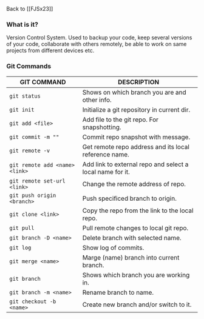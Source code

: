 Back to [[FJSx23]]
### What is it?
Version Control System. Used to backup your code, keep several versions of your code, collaborate with others remotely, be able to work on same projects from different devices etc.
### Git Commands
| GIT COMMAND                    | DESCRIPTION                                                 |
| ------------------------------ | ----------------------------------------------------------- |
| `git status`                   | Shows on which branch you are and other info.               |
| `git init`                     | Initialize a git repository in current dir.                 |
| `git add <file>`               | Add file to the git repo. For snapshotting.                 |
| `git commit -m ""`             | Commit repo snapshot with message.                          |
| `git remote -v`                | Get remote repo address and its local reference name.       |
| `git remote add <name> <link>` | Add link to external repo and select a local name for it.   |
| `git remote set-url <link>`    | Change the remote address of repo.                          |
| `git push origin <branch>`     | Push specificed branch to <name> origin. |
| `git clone <link>`             | Copy the repo from the link to the local repo.              |
| `git pull`                     | Pull remote changes to local git repo.                      |
| `git branch -D <name>`         | Delete branch with selected name.                           |
| `git log`                      | Show log of commits.                                        |
| `git merge <name>`             | Marge (name) branch into current branch.                    |
| `git branch`                   | Shows which branch you are working in.                      |
| `git branch -m <name>`         | Rename branch to name.                                      |
| `git checkout -b <name>`       | Create new branch and/or switch to it.                      |

